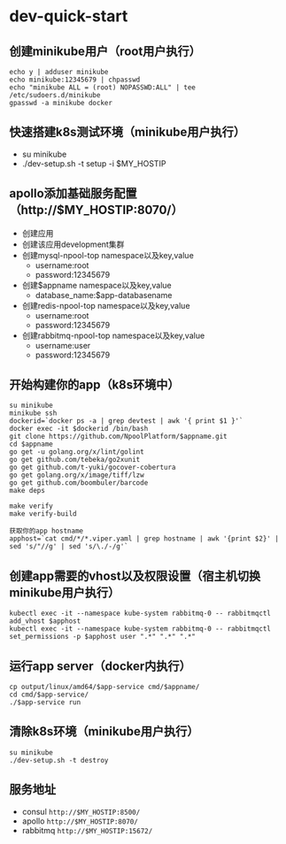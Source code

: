 # dev-quick-start

## 创建minikube用户（root用户执行）
```
echo y | adduser minikube
echo minikube:12345679 | chpasswd
echo "minikube ALL = (root) NOPASSWD:ALL" | tee /etc/sudoers.d/minikube
gpasswd -a minikube docker
```

## 快速搭建k8s测试环境（minikube用户执行）
- su minikube
- ./dev-setup.sh -t setup -i $MY_HOSTIP


## apollo添加基础服务配置（http://$MY_HOSTIP:8070/）
- 创建应用
- 创建该应用development集群
- 创建mysql-npool-top namespace以及key,value
  - username:root
  - password:12345679
- 创建$appname namespace以及key,value
  - database_name:$app-databasename
- 创建redis-npool-top namespace以及key,value
  - username:root
  - password:12345679
- 创建rabbitmq-npool-top namespace以及key,value
  - username:user
  - password:12345679

## 开始构建你的app（k8s环境中）
```
su minikube
minikube ssh
dockerid=`docker ps -a | grep devtest | awk '{ print $1 }'`
docker exec -it $dockerid /bin/bash
git clone https://github.com/NpoolPlatform/$appname.git
cd $appname
go get -u golang.org/x/lint/golint
go get github.com/tebeka/go2xunit
go get github.com/t-yuki/gocover-cobertura
go get golang.org/x/image/tiff/lzw
go get github.com/boombuler/barcode
make deps

make verify
make verify-build

获取你的app hostname
apphost=`cat cmd/*/*.viper.yaml | grep hostname | awk '{print $2}' | sed 's/"//g' | sed 's/\./-/g'`
```

## 创建app需要的vhost以及权限设置（宿主机切换minikube用户执行）
```
kubectl exec -it --namespace kube-system rabbitmq-0 -- rabbitmqctl add_vhost $apphost
kubectl exec -it --namespace kube-system rabbitmq-0 -- rabbitmqctl set_permissions -p $apphost user ".*" ".*" ".*"
```

## 运行app server（docker内执行）
```
cp output/linux/amd64/$app-service cmd/$appname/
cd cmd/$app-service/
./$app-service run
```

## 清除k8s环境（minikube用户执行）
```
su minikube
./dev-setup.sh -t destroy
```

## 服务地址
- consul ```http://$MY_HOSTIP:8500/```
- apollo ```http://$MY_HOSTIP:8070/```
- rabbitmq ```http://$MY_HOSTIP:15672/```
